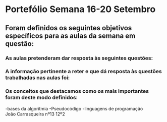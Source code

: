 # Portefólio Semana 16-20 Setembro 

## Foram definidos os seguintes objetivos específicos para as aulas da semana em questão:

### As aulas pretenderam dar resposta às seguintes questões:
### A informação pertinente a reter e que dá resposta às questões trabalhadas nas aulas foi:
### Os conceitos que destacamos como os mais importantes foram deste modo definidos:
-bases da algoritmia
-Pseudocódigo
-linguagens de programação                                                                                            
                                                         João Carrasqueira nº13 12º2
